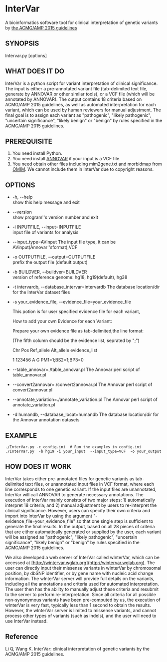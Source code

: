 # InterVar
A bioinformatics software tool for clinical interpretation of genetic variants by [the ACMG/AMP 2015 guidelines](http://www.ncbi.nlm.nih.gov/pubmed/25741868)

## SYNOPSIS

Intervar.py [options]

## WHAT DOES IT DO

InterVar is a python script for variant interpretation of clinical significance. The input is either a pre-annotated variant file (tab-delimited text file, generate by ANNOVAR or other similar tools), or a VCF file (which will be annotated by ANNOVAR). The output contains 18 criteria based on ACMG/AMP 2015 guidelines, as well as automated interpretation for each variant, which can be used by human reviewers for manual adjustment. The final goal is to assign each variant as "pathogenic", "likely pathogenic", "uncertain significance", "likely benign" or "benign" by rules specified in the ACMG/AMP 2015 guidelines.

## PREREQUISITE

1. You need install Python.
2. You need install [ANNOVAR](http://annovar.openbioinformatics.org/en/latest/) if your input is a VCF file.
3. You need obtain other files including mim2gene.txt and morbidmap from [OMIM](http://www.omim.org/downloads). We cannot include them in InterVar due to copyright reasons.

## OPTIONS

- -h, --help              
show this help message and exit  

- --version             
show program''s version number and exit

- -i INPUTFILE, --input=INPUTFILE           
input file of  variants for analysis

- --input_type=AVinput 
The input file type, it can be  AVinput(Annovar''sformat),VCF

- -o OUTPUTFILE, --output=OUTPUTFILE     
prefix the output file (default:output)

- -b BUILDVER, --buildver=BUILDVER    
version of reference genome: hg18, hg19(default), hg38

- -t intervardb, --database_intervar=intervardb
The database location/dir for the InterVar dataset files

- -s your_evidence_file, --evidence_file=your_evidence_file

  This potion is for user specified evidence file for each variant,
  
  How to add your own Evidence for each Variant:
  
  Prepare your own evidence  file as tab-delimited,the line format:
  
  (The fifth column should be the evidence list, seprated by ";")
  
  Chr Pos Ref_allele Alt_allele  evidence_list
  
  1 123456 A G PM1=1;BS2=1;BP3=0

- --table_annovar=./table_annovar.pl
The Annovar perl script of table_annovar.pl

- --convert2annovar=./convert2annovar.pl
The Annovar perl script of convert2annovar.pl

- --annotate_variation=./annotate_variation.pl
The Annovar perl script of annotate_variation.pl

-  -d humandb, --database_locat=humandb 
The database location/dir for the Annovar annotation datasets


## EXAMPLE

    ./InterVar.py -c config.ini  # Run the examples in config.ini
    ./InterVar.py  -b hg19 -i your_input  --input_type=VCF  -o your_output


## HOW DOES IT WORK

InterVar takes either pre-annotated files for genetic variants as tab-delimited text files, or unannotated input files in VCF format, where each line corresponds to one genetic variant. If the input files are unannotated, InterVar will call ANNOVAR to generate necessary annotations. The execution of InterVar mainly consists of two major steps: 1) automatically interpret 18 criteria; and 2) manual adjustment by users to re-interpret the clinical significance. However, users can specify their own criteria and import into InterVar by using the argument "-evidence_file=your_evidence_file" so that one single step is sufficient to generate the final results. In the output, based on all 28 pieces of criteria that are either automatically generated or supplied by the user, each variant will be assigned as "pathogenic", "likely pathogenic", "uncertain significance", "likely benign" or "benign" by rules specified in the ACMG/AMP 2015 guidelines.

We also developed a web server of InterVar called wInterVar, which can be accessed at [http://wintervar.wglab.org](http://wintervar.wglab.org). The user can directly input their missense variants in wInterVar by chromosomal position, by dbSNP identifier, or by gene name with nucleic acid change information. The wInterVar server will provide full details on the variants, including all the annotations and criteria used for automated interpretation. The user then has the ability to manually adjust these criteria and resubmit to the server to perform re-interpretation. Since all criteria for all possible non-synonymous variants have been pre-computed by us, the execution of wInterVar is very fast, typically less than 1 second to obtain the results. However, the wInterVar server is limited to missense variants, and cannot process other types of variants (such as indels), and the user will need to use InterVar instead.

## Reference

Li Q, Wang K. InterVar: clinical interpretation of genetic variants by the ACMG/AMP 2015 guidelines.
